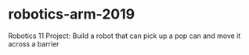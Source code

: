 # robotics-arm-2019
Robotics 11 Project: Build a robot that can pick up a pop can and move it across a barrier
